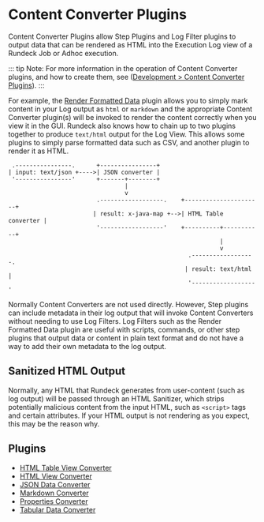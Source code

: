 # Content Converter Plugins

Content Converter Plugins allow Step Plugins and Log Filter plugins to
output data that can be rendered as HTML into the Execution Log view
of a Rundeck Job or Adhoc execution.

::: tip
Note: For more information in the operation of Content Converter plugins, and how to create them, see ([Development > Content Converter Plugins](/developer/content-converter-plugins.md)).
:::


For example, the [Render Formatted Data](/manual/log-filters/render-formatted-data.md) plugin
allows you to simply mark content in your Log output as `html` or `markdown`
and the appropriate Content Converter plugin(s) will be invoked to render
the content correctly when you view it in the GUI. Rundeck also knows how to chain up to two plugins together
to produce `text/html` output for the Log View. This allows some plugins to
simply parse formatted data such as CSV, and another plugin to render it as HTML.


~~~
 .----------------.      +----------------+
| input: text/json +---->| JSON converter |
 '----------------'      +-------+--------+
                                 |
                                 v
                         .------------------.    +----------------------+
                        | result: x-java-map +-->| HTML Table converter |
                         '------------------'    +----------+-----------+
                                                            |
                                                            v
                                                   .------------------.
						                          | result: text/html  |
						                           '------------------'

~~~


Normally Content Converters are not used directly. However,
Step plugins can include metadata in their log output that will invoke
Content Converters without needing to use Log Filters. Log Filters such as the Render Formatted Data
plugin are
useful with scripts, commands, or other step plugins that output
data or content in plain text format and do not have a way to add
their own metadata to the log output.

## Sanitized HTML Output

Normally, any HTML that Rundeck generates from user-content (such as log output) will
be passed through an HTML Sanitizer, which strips potentially malicious content
from the input HTML, such as `<script>` tags and certain attributes.
If your HTML output is not rendering as you expect, this may be the reason why.


## Plugins


- [HTML Table View Converter](/manual/content-converters/html-table-view.md)
- [HTML View Converter](/manual/content-converters/html-view.md)
- [JSON Data Converter](/manual/content-converters/json.md)
- [Markdown Converter](/manual/content-converters/markdown.md)
- [Properties Converter](/manual/content-converters/properties.md)
- [Tabular Data Converter](/manual/content-converters/tabular-data.md)
